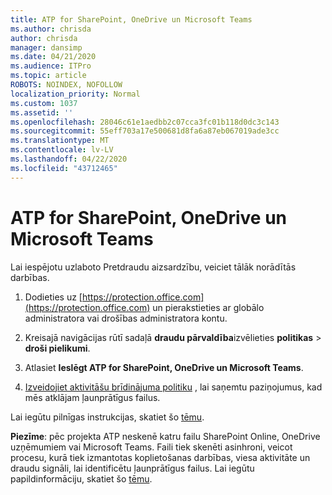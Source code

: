```yaml
---
title: ATP for SharePoint, OneDrive un Microsoft Teams
ms.author: chrisda
author: chrisda
manager: dansimp
ms.date: 04/21/2020
ms.audience: ITPro
ms.topic: article
ROBOTS: NOINDEX, NOFOLLOW
localization_priority: Normal
ms.custom: 1037
ms.assetid: ''
ms.openlocfilehash: 28046c61e1aedbb2c07cca3fc01b118d0dc3c143
ms.sourcegitcommit: 55eff703a17e500681d8fa6a87eb067019ade3cc
ms.translationtype: MT
ms.contentlocale: lv-LV
ms.lasthandoff: 04/22/2020
ms.locfileid: "43712465"
---
```

# <a name="atp-for-sharepoint-onedrive-and-microsoft-teams"></a>ATP for SharePoint, OneDrive un Microsoft Teams

Lai iespējotu uzlaboto Pretdraudu aizsardzību, veiciet tālāk norādītās darbības.

1. Dodieties uz [https://protection.office.com](https://protection.office.com) un pierakstieties ar globālo administratora vai drošības administratora kontu.

2. Kreisajā navigācijas rūtī sadaļā **draudu pārvaldība**izvēlieties **politikas** \> **droši pielikumi**.

3. Atlasiet **Ieslēgt ATP for SharePoint, OneDrive un Microsoft Teams**.

4. [Izveidojiet aktivitāšu brīdinājuma politiku](https://docs.microsoft.com/office365/securitycompliance/create-activity-alerts) , lai saņemtu paziņojumus, kad mēs atklājam ļaunprātīgus failus.

Lai iegūtu pilnīgas instrukcijas, skatiet šo [tēmu](https://docs.microsoft.com/office365/securitycompliance/turn-on-atp-for-spo-odb-and-teams).

**Piezīme**: pēc projekta ATP neskenē katru failu SharePoint Online, OneDrive uzņēmumiem vai Microsoft Teams. Faili tiek skenēti asinhroni, veicot procesu, kurā tiek izmantotas koplietošanas darbības, viesa aktivitāte un draudu signāli, lai identificētu ļaunprātīgus failus. Lai iegūtu papildinformāciju, skatiet šo [tēmu](https://docs.microsoft.com/office365/securitycompliance/atp-for-spo-odb-and-teams).
